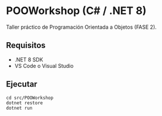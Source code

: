 # POOWorkshop (C# / .NET 8)

Taller práctico de Programación Orientada a Objetos (FASE 2).

## Requisitos
- .NET 8 SDK
- VS Code o Visual Studio

## Ejecutar
```
cd src/POOWorkshop
dotnet restore
dotnet run
```
